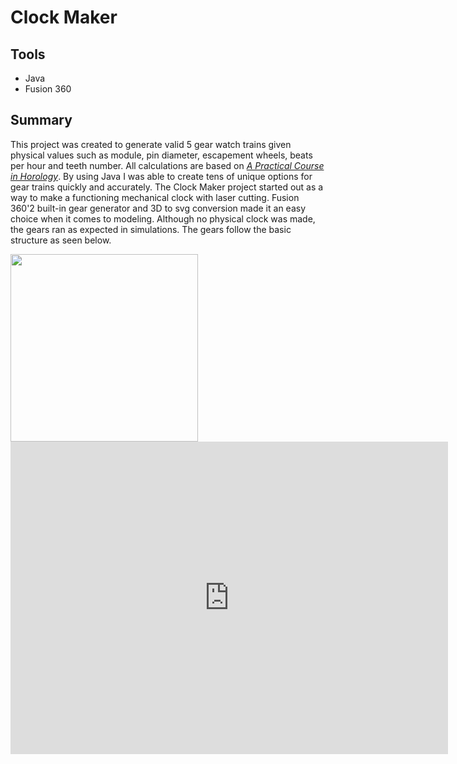 

<h1>Clock Maker</h1>
<h2>Tools</h2>
<ul>
<li>Java</li>
<li>Fusion 360</li>
</ul>

<h2>Summary</h2>
<p>This project was created to generate valid 5 gear watch trains given physical values such as module, pin diameter, escapement wheels, beats per hour and teeth number. All calculations are based on <a href="https://archive.org/details/practicalcoursei00kellrich" target="_blank" rel="noopener noreferrer"><i>A Practical Course in Horology</i></a>. By using Java I was able to create tens of unique options for gear trains quickly and accurately. The Clock Maker project started out as a way to make a functioning mechanical clock with laser cutting. Fusion 360'2 built-in gear generator and 3D to svg conversion made it an easy choice when it comes to modeling. Although no physical clock was made, the gears ran as expected in simulations. The gears follow the basic structure as seen below. </p>


<img src = "https://itsfouroclock.files.wordpress.com/2018/09/wheel-train.png?w=346&h=313&zoom=2" width=300>


<iframe src="https://ualberta883.autodesk360.com/shares/public/SH9285eQTcf875d3c5399b7d557b498d193c?mode=embed" width="700" height="500" allowfullscreen="true" webkitallowfullscreen="true" mozallowfullscreen="true"  frameborder="0"></iframe>